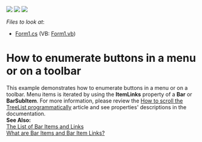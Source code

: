 <!-- default badges list -->
![](https://img.shields.io/endpoint?url=https://codecentral.devexpress.com/api/v1/VersionRange/128616863/13.1.4%2B)
[![](https://img.shields.io/badge/Open_in_DevExpress_Support_Center-FF7200?style=flat-square&logo=DevExpress&logoColor=white)](https://supportcenter.devexpress.com/ticket/details/E599)
[![](https://img.shields.io/badge/📖_How_to_use_DevExpress_Examples-e9f6fc?style=flat-square)](https://docs.devexpress.com/GeneralInformation/403183)
<!-- default badges end -->
<!-- default file list -->
*Files to look at*:

* [Form1.cs](./CS/Form1.cs) (VB: [Form1.vb](./VB/Form1.vb))
<!-- default file list end -->
# How to enumerate buttons in a menu or on a toolbar


<p>This example demonstrates how to enumerate buttons in a menu or on a toolbar. Menu items is iterated by using the <strong>ItemLinks</strong> property of a <strong>Bar</strong> or <strong>BarSubItem</strong>. For more information, please review the <a href="https://www.devexpress.com/Support/Center/p/AK2973">How to scroll the TreeList programmatically</a> article and see properties' descriptions in the documentation. <br />
<strong>See Also:</strong><br />
<a href="http://documentation.devexpress.com/#WPF/CustomDocument6646">The List of Bar Items and Links </a><br />
<a href="http://documentation.devexpress.com/#WindowsForms/CustomDocument2514">What are Bar Items and Bar Item Links?</a></p>

<br/>


